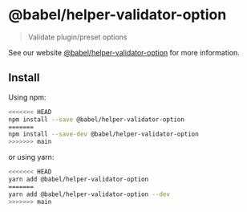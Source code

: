 # @babel/helper-validator-option

> Validate plugin/preset options

See our website [@babel/helper-validator-option](https://babeljs.io/docs/en/babel-helper-validator-option) for more information.

## Install

Using npm:

```sh
<<<<<<< HEAD
npm install --save @babel/helper-validator-option
=======
npm install --save-dev @babel/helper-validator-option
>>>>>>> main
```

or using yarn:

```sh
<<<<<<< HEAD
yarn add @babel/helper-validator-option
=======
yarn add @babel/helper-validator-option --dev
>>>>>>> main
```

